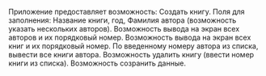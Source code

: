Приложение предоставляет возможность:
Создать книгу. Поля для заполнения: Название книги, год, Фамилия автора (возможность указать нескольких авторов).
Возможность вывода на экран всех авторов и их порядковый номер.
Возможность вывода на экран всех книг и их порядковый номер.
По введенному номеру автора из списка, вывести все книги автора.
Возможность удалить книгу (ввести номер книги из списка).
Возможность созранить данные.
